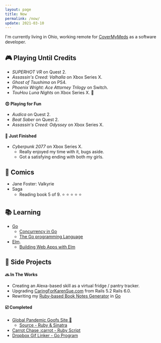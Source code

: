 ```yaml
---
layout: page
title: Now
permalink: /now/
update: 2021-03-10
---
```


I'm currently living in Ohio, working remote for [CoverMyMeds](http://covermymeds.com) as a software developer.

## :video_game: Playing Until Credits

* _SUPERHOT VR_ on Quest 2.
* _Assassin's Creed: Valhalla_ on Xbox Series X.
* _Ghost of Tsushima_ on PS4.
* _Phoenix Wright: Ace Attorney Trilogy_ on Switch.
* _TouHou Luna Nights_ on Xbox Series X. :green_heart:

#### :heart_eyes: Playing for Fun 

* _Audica_ on Quest 2.
* _Beat Saber_ on Quest 2.
* _Assassin's Creed: Odyssey_ on Xbox Series X.

#### :checkered_flag: Just Finished

* _Cyberpunk 2077_ on Xbox Series X.
  * Really enjoyed my time with it, bugs aside.
  * Got a satisfying ending with both my girls.

## :book: Comics

* Jane Foster: Valkyrie
* Saga
  + Reading book 5 of 9. :star: :star: :star: :star: :star:

## :books: Learning

* [Go](https://golang.org/)
   * [Concurrency in Go](https://www.oreilly.com/library/view/concurrency-in-go/9781491941294/)
   * [The Go programming Language](http://www.gopl.io/)
* [Elm](http://elm-lang.org).
   * [Building Web Apps with Elm](https://github.com/trueheart78/book-notes/blob/master/building-web-apps-with-elm-course/README.md)

## :wrench: Side Projects

#### :soon: In The Works

* Creating an Alexa-based skill as a virtual fridge / pantry tracker.
* Upgrading [CaringForKarenSue.com](http://www.caringforkarensue.com) from Rails 5.2 Rails 6.0.
* Rewriting my [Ruby-based Book Notes Generator](https://github.com/trueheart78/book-notes-generator) in [Go](https://github.com/trueheart78/book-notes-go)

#### :ballot_box_with_check: Completed

* [Global Pandemic Goofs Site 🦠](https://pandemic.pls.lol)
  * [Source - Ruby & Sinatra](https://github.com/trueheart78/global-pandemic-goofs)
* [Carrot Chase :carrot - Ruby Script](https://github.com/trueheart78/carrot-chase)
* [Dropbox Gif Linker - Go Program](https://github.com/trueheart78/dropbox-gif-linker)
